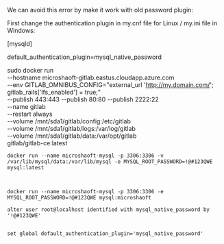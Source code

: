 We can avoid this error by make it work with old password plugin:

First change the authentication plugin in my.cnf file for Linux / my.ini file in Windows:

[mysqld]

default_authentication_plugin=mysql_native_password


sudo docker run \
    --hostname microshaoft-gitlab.eastus.cloudapp.azure.com \
    --env GITLAB_OMNIBUS_CONFIG="external_url 'http://my.domain.com/'; gitlab_rails['lfs_enabled'] = true;" \
    --publish 443:443 --publish 80:80 --publish 2222:22 \
    --name gitlab \
    --restart always \
    --volume /mnt/sda1/gitlab/config:/etc/gitlab \
    --volume /mnt/sda1/gitlab/logs:/var/log/gitlab \
    --volume /mnt/sda1/gitlab/data:/var/opt/gitlab \
    gitlab/gitlab-ce:latest



    docker run --name microshaoft-mysql -p 3306:3306 -v /var/lib/mysql/data:/var/lib/mysql -e MYSQL_ROOT_PASSWORD=!@#123QWE mysql:latest



    docker run --name microshaoft-mysql -p 3306:3306 -e MYSQL_ROOT_PASSWORD=!@#123QWE mysql:microshaoft

    alter user root@localhost identified with mysql_native_password by '!@#123QWE'


    set global default_authentication_plugin='mysql_native_password'